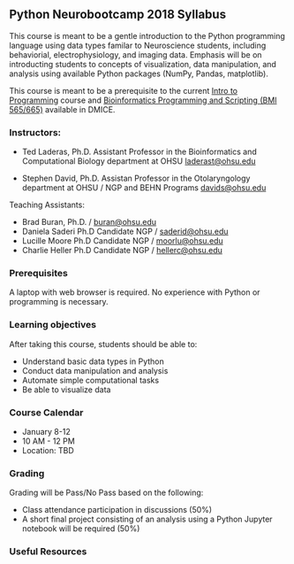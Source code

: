## Python Neurobootcamp 2018 Syllabus

This course is meant to be a gentle introduction to the Python programming language using data types familar to Neuroscience students, including behaviorial, electrophysiology, and imaging data. Emphasis will be on introducting students to concepts of visualization, data manipulation, and analysis using available Python packages (NumPy, Pandas, matplotlib).

This course is meant to be a prerequisite to the current [Intro to Programming](http://www.ohsu.edu/xd/education/schools/school-of-medicine/departments/clinical-departments/dmice/current-students/student-resources/upload/Introduction-to-Programming-Syllabus-SU16.pdf) course and [Bioinformatics Programming and Scripting (BMI 565/665)](http://www.ohsu.edu/xd/education/schools/school-of-medicine/departments/clinical-departments/dmice/current-students/student-resources/course-catalog.cfm) available in DMICE.

### Instructors:
* Ted Laderas, Ph.D. Assistant Professor in the Bioinformatics and Computational Biology department at OHSU
laderast@ohsu.edu

* Stephen David, Ph.D. Assistan Professor in the Otolaryngology department at OHSU / NGP and BEHN Programs
davids@ohsu.edu

Teaching Assistants: 
* Brad Buran, Ph.D. / buran@ohsu.edu
* Daniela Saderi Ph.D Candidate NGP / saderid@ohsu.edu
* Lucille Moore Ph.D Candidate NGP / moorlu@ohsu.edu
* Charlie Heller Ph.D Candidate NGP / hellerc@ohsu.edu

### Prerequisites

A laptop with web browser is required. No experience with Python or programming is necessary.

### Learning objectives

After taking this course, students should be able to:

* Understand basic data types in Python
* Conduct data manipulation and analysis
* Automate simple computational tasks
* Be able to visualize data

### Course Calendar

* January 8-12
* 10 AM - 12 PM 
* Location: TBD

### Grading

Grading will be Pass/No Pass based on the following:

* Class attendance participation in discussions (50%) 
* A short final project consisting of an analysis using a Python Jupyter notebook will be required (50%)

### Useful Resources

